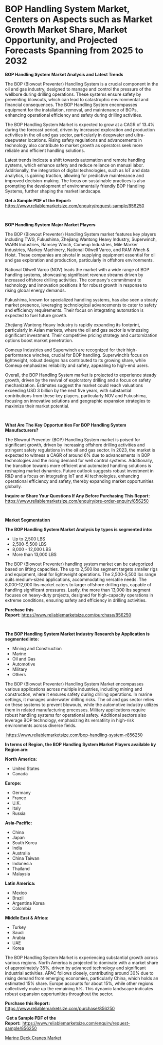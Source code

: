 <p><h1>BOP Handling System Market, Centers on Aspects such as Market Growth Market Share, Market Opportunity, and Projected Forecasts Spanning from 2025 to 2032</h1></p><p><strong>BOP Handling System Market Analysis and Latest Trends</strong></p>
<p><p>The BOP (Blowout Preventer) Handling System is a crucial component in the oil and gas industry, designed to manage and control the pressure of the wellbore during drilling operations. These systems ensure safety by preventing blowouts, which can lead to catastrophic environmental and financial consequences. The BOP Handling System encompasses equipment for the installation, removal, and maintenance of BOPs, enhancing operational efficiency and safety during drilling activities.</p><p>The BOP Handling System Market is expected to grow at a CAGR of 13.4% during the forecast period, driven by increased exploration and production activities in the oil and gas sector, particularly in deepwater and ultra-deepwater locations. Rising safety regulations and advancements in technology also contribute to market growth as operators seek more reliable and efficient handling solutions. </p><p>Latest trends indicate a shift towards automation and remote handling systems, which enhance safety and reduce reliance on manual labor. Additionally, the integration of digital technologies, such as IoT and data analytics, is gaining traction, allowing for predictive maintenance and improved decision-making. The focus on sustainable practices is also prompting the development of environmentally friendly BOP Handling Systems, further shaping the market landscape.</p></p>
<p><strong>Get a Sample PDF of the Report:&nbsp;</strong> <a href="https://www.reliablemarketsize.com/enquiry/request-sample/856250?utm_campaign=2218&utm_medium=2&utm_source=Github&utm_content=ia&utm_term=16022025&utm_id=bop-handling-system">https://www.reliablemarketsize.com/enquiry/request-sample/856250</a></p>
<p>&nbsp;</p>
<p><strong>BOP Handling System Major Market Players</strong></p>
<p><p>The BOP (Blowout Preventer) Handling System market features key players including TWG, Fukushima, Zhejiang Wantong Heavy Industry, Superwinch, WARN Industries, Ramsey Winch, Comeup Industries, Mile Marker Industries, Markey Machinery, National Oilwell Varco, and RAM Winch & Hoist. These companies are pivotal in supplying equipment essential for oil and gas exploration and production, particularly in offshore environments.</p><p>National Oilwell Varco (NOV) leads the market with a wide range of BOP handling systems, showcasing significant revenue streams driven by increased offshore drilling activities. The company's commitment to technology and innovation positions it for robust growth in response to rising global energy demands.</p><p>Fukushima, known for specialized handling systems, has also seen a steady market presence, leveraging technological advancements to cater to safety and efficiency requirements. Their focus on integrating automation is expected to fuel future growth.</p><p>Zhejiang Wantong Heavy Industry is rapidly expanding its footprint, particularly in Asian markets, where the oil and gas sector is witnessing significant investment. Their competitive pricing strategy and customization options boost market penetration.</p><p>Comeup Industries and Superwinch are recognized for their high-performance winches, crucial for BOP handling. Superwinch’s focus on lightweight, robust designs has contributed to its growing share, while Comeup emphasizes reliability and safety, appealing to high-end users.</p><p>Overall, the BOP Handling System market is projected to experience steady growth, driven by the revival of exploratory drilling and a focus on safety mechanization. Estimates suggest the market could reach valuations exceeding USD 3 billion by the next five years, with substantial contributions from these key players, particularly NOV and Fukushima, focusing on innovative solutions and geographic expansion strategies to maximize their market potential.</p></p>
<p>&nbsp;</p>
<p><strong>What Are The Key Opportunities For BOP Handling System Manufacturers?</strong></p>
<p><p>The Blowout Preventer (BOP) Handling System market is poised for significant growth, driven by increasing offshore drilling activities and stringent safety regulations in the oil and gas sector. In 2023, the market is expected to witness a CAGR of around 6% due to advancements in BOP technologies and the rising demand for well control systems. Additionally, the transition towards more efficient and automated handling solutions is reshaping market dynamics. Future outlook suggests robust investment in R&D and a focus on integrating IoT and AI technologies, enhancing operational efficiency and safety, thereby expanding market opportunities globally.</p></p>
<p><strong>Inquire or Share Your Questions If Any Before Purchasing This Report:</strong> <a href="https://www.reliablemarketsize.com/enquiry/pre-order-enquiry/856250?utm_campaign=2218&utm_medium=2&utm_source=Github&utm_content=ia&utm_term=16022025&utm_id=bop-handling-system">https://www.reliablemarketsize.com/enquiry/pre-order-enquiry/856250</a></p>
<p>&nbsp;</p>
<p><strong>Market Segmentation</strong></p>
<p><strong>The BOP Handling System Market Analysis by types is segmented into:</strong></p>
<p><ul><li>Up to 2,500 LBS</li><li>2,500-5,500 LBS</li><li>8,000 - 12,000 LBS</li><li>More than 13,000 LBS</li></ul></p>
<p><p>The BOP (Blowout Preventer) handling system market can be categorized based on lifting capacities. The up to 2,500 lbs segment targets smaller rigs and equipment, ideal for lightweight operations. The 2,500-5,500 lbs range suits medium-sized applications, accommodating versatile needs. The 8,000-12,000 lbs market caters to larger offshore drilling rigs, capable of handling significant pressures. Lastly, the more than 13,000 lbs segment focuses on heavy-duty projects, designed for high-capacity operations in extreme conditions, ensuring safety and efficiency in drilling activities.</p></p>
<p><strong>Purchase this Report:&nbsp;</strong><a href="https://www.reliablemarketsize.com/purchase/856250?utm_campaign=2218&utm_medium=2&utm_source=Github&utm_content=ia&utm_term=16022025&utm_id=bop-handling-system">https://www.reliablemarketsize.com/purchase/856250</a></p>
<p>&nbsp;</p>
<p><strong>The BOP Handling System Market Industry Research by Application is segmented into:</strong></p>
<p><ul><li>Mining and Construction</li><li>Marine</li><li>Oil and Gas</li><li>Automotive</li><li>Military</li><li>Others</li></ul></p>
<p><p>The BOP (Blowout Preventer) Handling System Market encompasses various applications across multiple industries, including mining and construction, where it ensures safety during drilling operations. In marine settings, it manages underwater drilling risks. The oil and gas sector relies on these systems to prevent blowouts, while the automotive industry utilizes them in related manufacturing processes. Military applications require robust handling systems for operational safety. Additional sectors also leverage BOP technology, emphasizing its versatility in high-risk environments across diverse fields.</p></p>
<p><a href="https://www.reliablemarketsize.com/bop-handling-system-r856250?utm_campaign=2218&utm_medium=2&utm_source=Github&utm_content=ia&utm_term=16022025&utm_id=bop-handling-system">&nbsp;https://www.reliablemarketsize.com/bop-handling-system-r856250</a></p>
<p><strong>In terms of Region, the BOP Handling System Market Players available by Region are:</strong></p>
<p>
    <p> <strong> North America: </strong>
        <ul>
            <li>United States</li>
            <li>Canada</li>
        </ul>
        </p> 
    <p> <strong> Europe: </strong>
        <ul>
            <li>Germany</li>
            <li>France</li>
            <li>U.K.</li>
            <li>Italy</li>
            <li>Russia</li>
        </ul>
        </p> 
    <p> <strong> Asia-Pacific: </strong>
        <ul>
            <li>China</li>
            <li>Japan</li>
            <li>South Korea</li>
            <li>India</li>
            <li>Australia</li>
            <li>China Taiwan</li>
            <li>Indonesia</li>
            <li>Thailand</li>
            <li>Malaysia</li>
        </ul>
        </p> 
    <p> <strong> Latin America: </strong>
        <ul>
            <li>Mexico</li>
            <li>Brazil</li>
            <li>Argentina Korea</li>
            <li>Colombia</li>
        </ul>
        </p> 
    <p> <strong> Middle East & Africa: </strong>
        <ul>
            <li>Turkey</li>
            <li>Saudi</li>
            <li>Arabia</li>
            <li>UAE</li>
            <li>Korea</li>
        </ul>
    </p>
    </p>
<p><p>The BOP Handling System Market is experiencing substantial growth across various regions. North America is projected to dominate with a market share of approximately 35%, driven by advanced technology and significant industrial activities. APAC follows closely, contributing around 30% due to rising demand from emerging economies, particularly China, which holds an estimated 15% share. Europe accounts for about 15%, while other regions collectively make up the remaining 5%. This dynamic landscape indicates robust expansion opportunities throughout the sector.</p></p>
<p><strong>Purchase this Report: </strong><a href="https://www.reliablemarketsize.com/purchase/856250?utm_campaign=2218&utm_medium=2&utm_source=Github&utm_content=ia&utm_term=16022025&utm_id=bop-handling-system">https://www.reliablemarketsize.com/purchase/856250</a></p>
<p>&nbsp;<strong>Get a Sample PDF of the Report:&nbsp;&nbsp;</strong><a href="https://www.reliablemarketsize.com/enquiry/request-sample/856250?utm_campaign=2218&utm_medium=2&utm_source=Github&utm_content=ia&utm_term=16022025&utm_id=bop-handling-system">https://www.reliablemarketsize.com/enquiry/request-sample/856250</a></p>
<p><strong></strong></p>
<p><p><a href="https://github.com/edacruz6/Market-Research-Report-List-1/blob/main/marine-deck-cranes-market.md?utm_campaign=2218&utm_medium=2&utm_source=Github&utm_content=ia&utm_term=16022025&utm_id=bop-handling-system">Marine Deck Cranes Market</a></p></p>